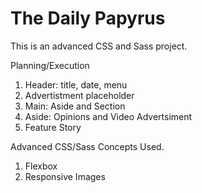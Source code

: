 # The Daily Papyrus

This is an advanced CSS and Sass project.

Planning/Execution
1. Header: title, date, menu
2. Advertistment placeholder
3. Main: Aside and Section
4. Aside: Opinions and Video Advertsiment
5. Feature Story

Advanced CSS/Sass Concepts Used.
1. Flexbox
2. Responsive Images
